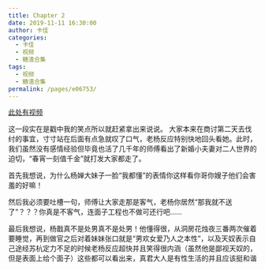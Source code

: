 ```yaml
---
title: Chapter 2
date: 2019-11-11 16:30:00
author: 卡佳
categories: 
  - 卡佳
  - 视频
  - 糖渣合集
tags: 
  - 视频
  - 糖渣合集
permalink: /pages/e06753/
---
```


[此处有视频](/vid/kajia/chap_2.mp4)<!-- more -->

这一段实在是戳中我的笑点所以就赶紧拿出来说说。 大家本来在商讨第二天去伐纣的事宜，寸寸站在后面有点急就叹了口气，老杨反应特别快地回头看她。此时，我们虽然没有感情经验但毕竟也活了几千年的师傅看出了新婚小夫妻对二人世界的迫切，“春宵一刻值千金”就打发大家都走了。

首先我想说，为什么杨婵大妹子一脸“我都懂”的表情你这样看你哥你嫂子他们会害羞的好嘛！

然后我必须要吐槽一句，师傅让大家走那是客气，老杨你居然“那我就不送了”？？？你真是不客气，连面子工程也不做可还行吧……

最后我想说，杨戬真不是处男真不是处男！他懂得很，从洞房花烛夜三番两次催着要睡觉，再到做官之后对着妹妹张口就是“男欢女爱乃人之本性”，以及天奴表示自己途经苏杭定力不足的时候老杨反应超快并且笑得很内涵（虽然他是鄙视天奴的，但是表面上给个面子）这些都可以看出来，真君大人是有性生活的并且应该挺和谐

